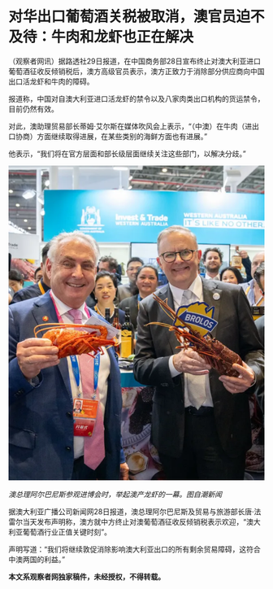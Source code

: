 # 对华出口葡萄酒关税被取消，澳官员迫不及待：牛肉和龙虾也正在解决

（观察者网讯）据路透社29日报道，在中国商务部28日宣布终止对澳大利亚进口葡萄酒征收反倾销税后，澳方高级官员表示，澳方正致力于消除部分供应商向中国出口活龙虾和牛肉的障碍。

报道称，中国对自澳大利亚进口活龙虾的禁令以及八家肉类出口机构的货运禁令，目前仍然有效。

对此，澳助理贸易部长蒂姆·艾尔斯在媒体吹风会上表示，“（中澳）在牛肉（进出口协商）方面继续取得进展，在某些类别的海鲜方面也有进展。”

他表示，“我们将在官方层面和部长级层面继续关注这些部门，以解决分歧。”

![7790881e12b9366302bfab75b9ae3da5.jpg](https://raw.githubusercontent.com/qqhsx/qqnews_image/main/2024/03/29/对华出口葡萄酒关税被取消，澳官员迫不及待：牛肉和龙虾也正在解决/7790881e12b9366302bfab75b9ae3da5.jpg)

_澳总理阿尔巴尼斯参观进博会时，举起澳产龙虾的一幕。图自潮新闻_

据澳大利亚广播公司新闻网28日报道，澳总理阿尔巴尼斯及贸易与旅游部长唐·法雷尔当天发布声明称，澳方就中方终止对澳葡萄酒征收反倾销税表示欢迎，“澳大利亚葡萄酒行业正值关键时刻”。

声明写道：“我们将继续敦促消除影响澳大利亚出口的所有剩余贸易障碍，这符合中澳两国的利益。”

**本文系观察者网独家稿件，未经授权，不得转载。**

